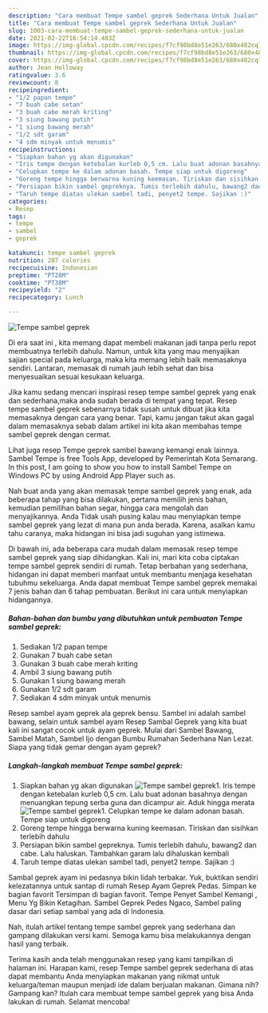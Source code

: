 ```yaml
---
description: "Cara membuat Tempe sambel geprek Sederhana Untuk Jualan"
title: "Cara membuat Tempe sambel geprek Sederhana Untuk Jualan"
slug: 1003-cara-membuat-tempe-sambel-geprek-sederhana-untuk-jualan
date: 2021-02-22T16:54:14.483Z
image: https://img-global.cpcdn.com/recipes/f7cf98bd8e51e263/680x482cq70/tempe-sambel-geprek-foto-resep-utama.jpg
thumbnail: https://img-global.cpcdn.com/recipes/f7cf98bd8e51e263/680x482cq70/tempe-sambel-geprek-foto-resep-utama.jpg
cover: https://img-global.cpcdn.com/recipes/f7cf98bd8e51e263/680x482cq70/tempe-sambel-geprek-foto-resep-utama.jpg
author: Jean Holloway
ratingvalue: 3.6
reviewcount: 8
recipeingredient:
- "1/2 papan tempe"
- "7 buah cabe setan"
- "3 buah cabe merah kriting"
- "3 siung bawang putih"
- "1 siung bawang merah"
- "1/2 sdt garam"
- "4 sdm minyak untuk menumis"
recipeinstructions:
- "Siapkan bahan yg akan digunakan"
- "Iris tempe dengan ketebalan kurleb 0,5 cm. Lalu buat adonan basahnya dengan menuangkan tepung serba guna dan dicampur air. Aduk hingga merata"
- "Celupkan tempe ke dalam adonan basah. Tempe siap untuk digoreng"
- "Goreng tempe hingga berwarna kuning keemasan. Tiriskan dan sisihkan terlebih dahulu"
- "Persiapan bikin sambel gepreknya. Tumis terlebih dahulu, bawang2 dan cabe. Lalu haluskan. Tambahkan garam lalu dihaluskan kembali"
- "Taruh tempe diatas ulekan sambel tadi, penyet2 tempe. Sajikan :)"
categories:
- Resep
tags:
- tempe
- sambel
- geprek

katakunci: tempe sambel geprek 
nutrition: 287 calories
recipecuisine: Indonesian
preptime: "PT28M"
cooktime: "PT38M"
recipeyield: "2"
recipecategory: Lunch

---
```



![Tempe sambel geprek](https://img-global.cpcdn.com/recipes/f7cf98bd8e51e263/680x482cq70/tempe-sambel-geprek-foto-resep-utama.jpg)

Di era  saat ini , kita memang dapat membeli makanan jadi tanpa perlu repot membuatnya terlebih dahulu. Namun, untuk kita yang mau menyajikan sajian special pada keluarga, maka kita memang lebih baik memasaknya sendiri. Lantaran, memasak di rumah jauh lebih sehat dan bisa menyesuaikan sesuai kesukaan keluarga.

Jika kamu sedang mencari inspirasi resep tempe sambel geprek yang enak dan sederhana,maka anda sudah berada di tempat yang tepat. Resep tempe sambel geprek  sebenarnya tidak susah untuk dibuat jika kita memasaknya dengan cara yang benar. Tapi, kamu jangan takut akan gagal dalam memasaknya 
sebab dalam artikel ini kita akan membahas tempe sambel geprek dengan cermat.  

Lihat juga resep Tempe geprek sambel bawang kemangi enak lainnya. Sambel Tempe is free Tools App, developed by Pemerintah Kota Semarang. In this post, I am going to show you how to install Sambel Tempe on Windows PC by using Android App Player such as.

Nah buat anda yang akan memasak tempe sambel geprek yang enak, ada beberapa tahap yang bisa dilakukan, pertama memilih jenis bahan, kemudian pemilihan bahan segar, hingga cara mengolah dan menyajikannya. Anda Tidak usah pusing kalau mau menyiapkan tempe sambel geprek yang lezat di mana pun anda berada. Karena, asalkan kamu  tahu caranya, maka hidangan ini bisa jadi suguhan yang istimewa.

Di bawah ini, ada beberapa cara mudah dalam memasak resep tempe sambel geprek yang siap dihidangkan. Kali ini, mari kita coba ciptakan tempe sambel geprek sendiri di rumah. Tetap berbahan yang sederhana, hidangan ini dapat memberi manfaat untuk membantu menjaga kesehatan tubuhmu sekeluarga. Anda dapat membuat Tempe sambel geprek memakai 7 jenis bahan dan 6 tahap pembuatan. Berikut ini cara untuk menyiapkan hidangannya.

<!--inarticleads1-->

##### Bahan-bahan dan bumbu yang dibutuhkan untuk pembuatan Tempe sambel geprek:

1. Sediakan 1/2 papan tempe
1. Gunakan 7 buah cabe setan
1. Gunakan 3 buah cabe merah kriting
1. Ambil 3 siung bawang putih
1. Gunakan 1 siung bawang merah
1. Gunakan 1/2 sdt garam
1. Sediakan 4 sdm minyak untuk menumis


Resep sambel ayam geprek ala geprek bensu. Sambel ini adalah sambel bawang, selain untuk sambel ayam Resep Sambal Geprek yang kita buat kali ini sangat cocok untuk ayam geprek. Mulai dari Sambel Bawang, Sambel Matah, Sambel Ijo dengan Bumbu Rumahan Sederhana Nan Lezat. Siapa yang tidak gemar dengan ayam geprek? 

<!--inarticleads2-->

##### Langkah-langkah membuat Tempe sambel geprek:

1. Siapkan bahan yg akan digunakan
<img src="https://img-global.cpcdn.com/steps/c074bd981aee984b/160x128cq70/tempe-sambel-geprek-langkah-memasak-1-foto.jpg" alt="Tempe sambel geprek">1. Iris tempe dengan ketebalan kurleb 0,5 cm. Lalu buat adonan basahnya dengan menuangkan tepung serba guna dan dicampur air. Aduk hingga merata
<img src="https://img-global.cpcdn.com/steps/ed890a29411393c6/160x128cq70/tempe-sambel-geprek-langkah-memasak-2-foto.jpg" alt="Tempe sambel geprek">1. Celupkan tempe ke dalam adonan basah. Tempe siap untuk digoreng
1. Goreng tempe hingga berwarna kuning keemasan. Tiriskan dan sisihkan terlebih dahulu
1. Persiapan bikin sambel gepreknya. Tumis terlebih dahulu, bawang2 dan cabe. Lalu haluskan. Tambahkan garam lalu dihaluskan kembali
1. Taruh tempe diatas ulekan sambel tadi, penyet2 tempe. Sajikan :)


Sambal geprek ayam ini pedasnya bikin lidah terbakar. Yuk, buktikan sendiri kelezatannya untuk santap di rumah Resep Ayam Geprek Pedas. Simpan ke bagian favorit Tersimpan di bagian favorit. Tempe Penyet Sambel Kemangi , Menu Yg Bikin Ketagihan. Sambel Geprek Pedes Ngaco, Sambel paling dasar dari setiap sambal yang ada di Indonesia. 

Nah, itulah artikel tentang  tempe sambel geprek  yang sederhana dan gampang dilakukan versi kami. Semoga kamu bisa melakukannya dengan hasil yang terbaik. 

Terima kasih anda telah menggunakan resep yang kami tampilkan di halaman ini. Harapan kami, resep  Tempe sambel geprek sederhana di atas dapat membantu Anda menyiapkan makanan yang nikmat untuk keluarga/teman maupun menjadi ide dalam berjualan makanan. Gimana nih? Gampang kan? Itulah cara membuat tempe sambel geprek yang bisa Anda lakukan di rumah. Selamat mencoba!

